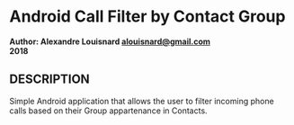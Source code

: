 # Android Call Filter by Contact Group  
**Author: Alexandre Louisnard alouisnard@gmail.com**  
**2018** 

## DESCRIPTION
Simple Android application that allows the user to filter incoming phone calls based on their Group appartenance in Contacts.
